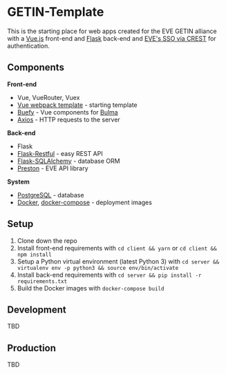 # GETIN-Template

This is the starting place for web apps created for the EVE GETIN alliance with a [Vue.js](https://vuejs.org/) front-end and [Flask](http://flask.pocoo.org/) back-end and [EVE's SSO via CREST](https://eveonline-third-party-documentation.readthedocs.io/en/latest/) for authentication.

## Components

**Front-end**
* Vue, VueRouter, Vuex
* [Vue webpack template](https://github.com/vuejs-templates/webpack) - starting template
* [Buefy](https://buefy.github.io/#/) - Vue components for [Bulma](http://bulma.io/)
* [Axios](https://github.com/mzabriskie/axios) - HTTP requests to the server

**Back-end**
* Flask
* [Flask-Restful](https://github.com/flask-restful/flask-restful) - easy REST API
* [Flask-SQLAlchemy](https://github.com/mitsuhiko/flask-sqlalchemy) - database ORM
* [Preston](https://github.com/Celeo/Preston) - EVE API library

**System**
* [PostgreSQL](https://www.postgresql.org/) - database
* [Docker](https://www.docker.com/), [docker-compose](https://docs.docker.com/compose/) - deployment images

## Setup

1. Clone down the repo
2. Install front-end requirements with `cd client && yarn` or `cd client && npm install`
3. Setup a Python virtual environment (latest Python 3) with `cd server && virtualenv env -p python3 && source env/bin/activate`
4. Install back-end requirements with `cd server && pip install -r requirements.txt`
5. Build the Docker images with `docker-compose build`

## Development

TBD

## Production

TBD
